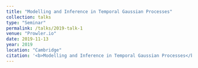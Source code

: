 ```yaml
---
title: "Modelling and Inference in Temporal Gaussian Processes"
collection: talks
type: "Seminar"
permalink: /talks/2019-talk-1
venue: "Prowler.io"
date: 2019-11-13
year: 2019
location: "Cambridge"
citation: '<b>Modelling and Inference in Temporal Gaussian Processes</b>.'
---
```

